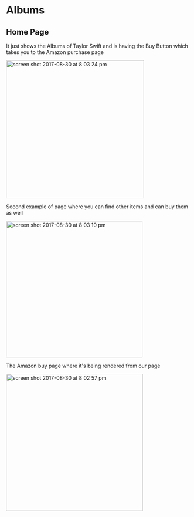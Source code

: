 # Albums
<h2>Home Page</h2>
<p>It just shows the Albums of Taylor Swift and is having the Buy Button which takes you to the Amazon purchase page</p>

<img width="376" alt="screen shot 2017-08-30 at 8 03 24 pm" src="https://user-images.githubusercontent.com/18078687/29901676-e36c9fd0-8dbe-11e7-8517-2ecc51e7c153.png">

<p>Second example of page where you can find other items and can buy them as well</p>
<img width="372" alt="screen shot 2017-08-30 at 8 03 10 pm" src="https://user-images.githubusercontent.com/18078687/29901674-e363c356-8dbe-11e7-99f4-09e5423f7f89.png">

<p>The Amazon buy page where it's being rendered from our page</p>
<img width="373" alt="screen shot 2017-08-30 at 8 02 57 pm" src="https://user-images.githubusercontent.com/18078687/29901675-e3641d1a-8dbe-11e7-8075-dfaeec376bd0.png">
